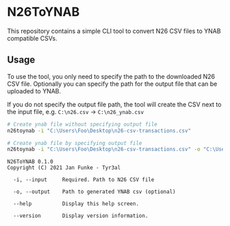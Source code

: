 # N26ToYNAB

This repository contains a simple CLI tool to convert N26 CSV files to YNAB compatible CSVs.

## Usage

To use the tool, you only need to specify the path to the downloaded N26 CSV file. Optionally you can specify the path for the output file that can be uploaded to YNAB.

If you do not specify the output file path, the tool will create the CSV next to the input file, e.g. `C:\n26.csv` -> `C:\n26_ynab.csv`

```bash
# Create ynab file without specifying output file
n26toynab -i "C:\Users\Foo\Desktop\n26-csv-transactions.csv"

# Create ynab file by specifying output file
n26toynab -i "C:\Users\Foo\Desktop\n26-csv-transactions.csv" -o "C:\Users\Foo\Desktop\ynab-csv-transactions.csv"
```


```text
N26ToYNAB 0.1.0
Copyright (C) 2021 Jan Funke - Tyr3al

  -i, --input     Required. Path to N26 CSV file

  -o, --output    Path to generated YNAB csv (optional)

  --help          Display this help screen.

  --version       Display version information.
```
